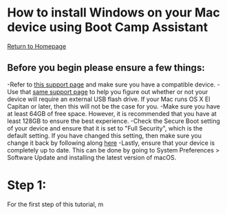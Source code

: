 # How to install Windows on your Mac device using Boot Camp Assistant
[Return to Homepage](README.md)

## Before you begin please ensure a few things:
-Refer to [this support page](https://support.apple.com/en-us/HT201468) and make sure you have a compatible device.
-Use that [same support page](https://support.apple.com/en-us/HT201468) to help you figure out whether or not your device will require an external USB flash drive. If your Mac runs OS X El Capitan or later, then this will not be the case for you. 
-Make sure you have at least 64GB of free space. However, it is recommended that you have at least 128GB to ensure the best experience. 
-Check the Secure Boot setting of your device and ensure that it is set to "Full Security", which is the default setting. If you have changed this setting, then make sure you change it back by following along [here](https://support.apple.com/en-us/HT208198)
-Lastly, ensure that your device is completely up to date. This can be done by going to System Preferences > Software Update and installing the latest version of macOS. 


# Step 1: 
For the first step of this tutorial, m
